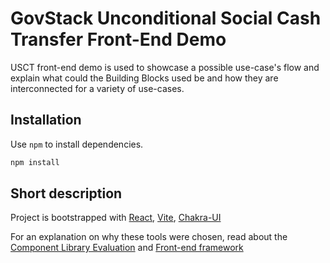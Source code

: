 # GovStack Unconditional Social Cash Transfer Front-End Demo

USCT front-end demo is used to showcase a possible use-case's flow and explain what could the Building Blocks used be and how they are interconnected for a variety of use-cases.

## Installation

Use `npm` to install dependencies.

```bash
npm install
```

## Short description

Project is bootstrapped with [React](https://react.dev/), [Vite](https://vitejs.dev/), [Chakra-UI](https://chakra-ui.com/)

For an explanation on why these tools were chosen, read about the [Component Library Evaluation](https://govstack-global.atlassian.net/wiki/spaces/DEMO/pages/96043009/Component+Library+Evaluation) and [Front-end framework](https://govstack-global.atlassian.net/wiki/spaces/DEMO/pages/95912054/Frontend+Framework)
